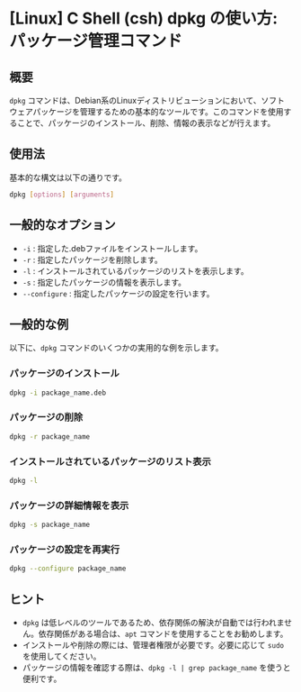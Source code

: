 # [Linux] C Shell (csh) dpkg の使い方: パッケージ管理コマンド

## 概要
`dpkg` コマンドは、Debian系のLinuxディストリビューションにおいて、ソフトウェアパッケージを管理するための基本的なツールです。このコマンドを使用することで、パッケージのインストール、削除、情報の表示などが行えます。

## 使用法
基本的な構文は以下の通りです。

```bash
dpkg [options] [arguments]
```

## 一般的なオプション
- `-i` : 指定した.debファイルをインストールします。
- `-r` : 指定したパッケージを削除します。
- `-l` : インストールされているパッケージのリストを表示します。
- `-s` : 指定したパッケージの情報を表示します。
- `--configure` : 指定したパッケージの設定を行います。

## 一般的な例
以下に、`dpkg` コマンドのいくつかの実用的な例を示します。

### パッケージのインストール
```bash
dpkg -i package_name.deb
```

### パッケージの削除
```bash
dpkg -r package_name
```

### インストールされているパッケージのリスト表示
```bash
dpkg -l
```

### パッケージの詳細情報を表示
```bash
dpkg -s package_name
```

### パッケージの設定を再実行
```bash
dpkg --configure package_name
```

## ヒント
- `dpkg` は低レベルのツールであるため、依存関係の解決が自動では行われません。依存関係がある場合は、`apt` コマンドを使用することをお勧めします。
- インストールや削除の際には、管理者権限が必要です。必要に応じて `sudo` を使用してください。
- パッケージの情報を確認する際は、`dpkg -l | grep package_name` を使うと便利です。